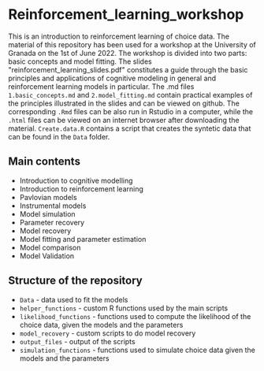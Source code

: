 # Reinforcement_learning_workshop
This is an introduction to reinforcement learning of choice data. The material of this repository
has been used for a workshop at the University of Granada on the 1st of June 2022. 
The workshop is divided into two parts: basic concepts and model fitting. 
The slides "reinforcement_learning_slides.pdf" constitutes a guide through the basic principles and applications of cognitive modeling in general and reinforcement learning models in particular. The .md files `1.basic_concepts.md` and `2.model_fitting.md` contain practical examples of the principles illustrated in the slides and can be viewed on github. The corresponding `.Rmd` files can be also run in Rstudio in a computer, while the `.html` files can be viewed on an internet browser after downloading the material. 
`Create.data.R` contains a script that creates the syntetic data that can be found in the `Data` folder.

## Main contents
- Introduction to cognitive modelling
- Introduction to reinforcement learning
- Pavlovian models
- Instrumental models
- Model simulation
- Parameter recovery
- Model recovery
- Model fitting and parameter estimation
- Model comparison
- Model Validation

## Structure of the repository
- `Data` - data used to fit the models 
- `helper_functions` - custom R functions used by the main scripts
- `likelihood_functions` - functions used to compute the likelihood of the choice data, given the models and the parameters
- `model_recovery` - custom scripts to do model recovery
- `output_files` - output of the scripts
- `simulation_functions` - functions used to simulate choice data given the models and the parameters